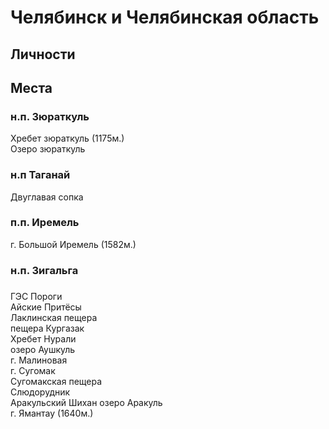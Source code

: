 # Челябинск и Челябинская область

## Личности

## Места

### н.п. Зюраткуль
Хребет зюраткуль (1175м.)  
Озеро зюраткуль

### н.п Таганай
Двуглавая сопка  

### п.п. Иремель
г. Большой Иремель (1582м.)

### н.п. Зигальга

###
ГЭС Пороги  
Айские Притёсы  
Лаклинская пещера  
пещера Кургазак  
Хребет Нурали  
озеро Аушкуль  
г. Малиновая  
г. Сугомак  
Сугомакская пещера  
Слюдорудник  
Аракульский Шихан
озеро Аракуль  
г. Ямантау (1640м.)
